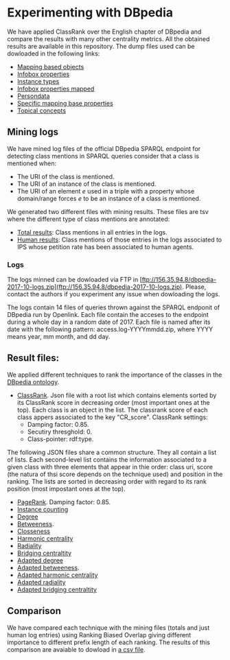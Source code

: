 # Experimenting with DBpedia
We have applied ClassRank over the English chapter of DBpedia and compare the results with many other centrality metrics. All the obtained results are available in this repository. The dump files used can be dowloaded in the following links:

* [Mapping based objects](http://downloads.dbpedia.org/2016-10/core-i18n/en/mappingbased_objects_en.ttl.bz2)
* [Infobox properties](http://downloads.dbpedia.org/2016-10/core-i18n/en/infobox_properties_en.ttl.bz2)
* [Instance types](http://downloads.dbpedia.org/2016-10/core-i18n/en/instance_types_en.ttl.bz2)
* [Infobox properties mapped](http://downloads.dbpedia.org/2016-10/core-i18n/en/infobox_properties_mapped_en.ttl.bz2)
* [Persondata](http://downloads.dbpedia.org/2016-10/core-i18n/en/persondata_en.ttl.bz2)
* [Specific mapping base properties](http://downloads.dbpedia.org/2016-10/core-i18n/en/specific_mappingbased_properties_en.ttl.bz2)
* [Topical concepts](http://downloads.dbpedia.org/2016-10/core-i18n/en/topical_concepts_en.ttl.bz2)

## Mining logs

We have mined log files of the official DBpedia SPARQL endpoint for detecting class mentions in SPARQL queries consider that a class is mentioned when:

* The URI of the class is mentioned.
* The URI of an instance of the class is mentioned.
* The URI of an element _e_ used in a triple with a property whose domain/range forces _e_ to be an instance of a class is mentioned. 

We generated two different files with mining results. These files are tsv where the different type of class mentions are annotated:
* [Total results](total_result.tsv): Class mentions in all entries in the logs.
* [Human results](total_result.tsv): Class mentions of those entries in the logs associated to IPS whose petition rate has been associated to human agents. 

### Logs
The logs minned can be dowloaded via FTP in [ftp://156.35.94.8/dbpedia-2017-10-logs.zip](ftp://156.35.94.8/dbpedia-2017-10-logs.zip). Please, contact the authors if you experiment any issue when dowloading the logs. 

The logs contain 14 files of queries thrown against the SPARQL endponit of DBpedia run by Openlink. Each file contain the acceses to the endpoint during a whole day in a random date of 2017. Each file is named after its date with the following pattern: access.log-YYYYmmdd.zip, where YYYY means year, mm month, and dd day.
   
## Result files:

We applied different techniques to rank the importance of the classes in the [DBpedia ontology](dbo.ttl). 

* [ClassRank](classrank_dbpedia_rdftype.json). Json file with a root list which contains elements sorted by its ClassRank score in decreasing order (most important ones at the top). Each class is an object in the list. The classrank score of each class appers associated to the key "CR_score". ClassRank settings: 
  * Damping factor: 0.85.
  * Secutiry thresghold: 0.
  * Class-pointer: rdf:type.

The following JSON files share a common structure. They all contain a list of lists. Each second-level list contains the information associated to a given class with three elements that appear in thie order: class uri, score (the natura of thsi score depends on the technique used) and position in the ranking. The lists are sorted in decreasing order with regard to its rank position (most impostant ones at the top).

* [PageRank](pagerank_ranking_dbpedia.json). Damping factor: 0.85.
* [Instance counting](instance_counting_dbpedia.json)
* [Degree](deg_dbo_onto.json)
* [Betweeness](betw_dbo_onto.json).
* [Closseness](clos_dbo_onto.json)
* [Harmonic centrality](harm_dbo_onto.json)
* [Radiality](rad_dbo_onto.json)
* [Bridging centraltity](bridging_dbo_onto.json)
* [Adapted degree](adapted_deg_dbo_onto.json)
* [Adapted betweeness](adapted_betw_dbo_onto.json).
* [Adapted harmonic centrality](adapted_harm_dbo_onto.json)
* [Adapted radiality](adapted_rad_dbo_onto.json)
* [Adapted bridging centraltity](adapted_bridging_dbo_onto.json)

## Comparison
We have compared each technique with the mining files (totals and just human log entries) using Ranking Biased Overlap giving different importance to different prefix length of each ranking. The results of this comparison are avaiable to dowload in [a csv file](comparison_all.csv).


